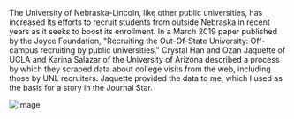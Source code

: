 The University of Nebraska-Lincoln, like other public universities, has increased its efforts to recruit students from outside Nebraska in recent years as it seeks to boost its enrollment. In a March 2019 paper published by the Joyce Foundation, "Recruiting the Out-Of-State University: Off-campus recruiting by public universities," Crystal Han and Ozan Jaquette of UCLA and Karina Salazar of the University of Arizona described a process by which they scraped data about college visits from the web, including those by UNL recruiters. Jaquette provided the data to me, which I used as the basis for a story in the Journal Star. 

![image](https://user-images.githubusercontent.com/5634106/66157952-79cb8600-e5ea-11e9-91d4-53cd9d543d7e.png)
